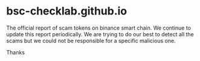 # bsc-checklab.github.io

The official report of scam tokens on binance smart chain.
We continue to update this report periodically.
We are trying to do our best to detect all the scams but we could not be responsible for a specific malicious one.

Thanks